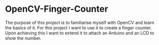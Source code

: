 # OpenCV-Finger-Counter

The purpose of this project is to familiarise myself with OpenCV and learn the basics of it.
For this project I want to use it to create a finger counter.
Upon achieving this I want to extend it to attach an Arduino and an LCD to show the number.
